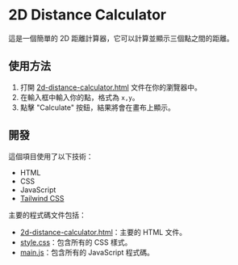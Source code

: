 # 2D Distance Calculator

這是一個簡單的 2D 距離計算器，它可以計算並顯示三個點之間的距離。

## 使用方法

1. 打開 [2d-distance-calculator.html](2d-distance-calculator/2d-distance-calculator.html) 文件在你的瀏覽器中。
2. 在輸入框中輸入你的點，格式為 `x,y`。
3. 點擊 "Calculate" 按鈕，結果將會在畫布上顯示。

## 開發

這個項目使用了以下技術：

- HTML
- CSS
- JavaScript
- [Tailwind CSS](https://tailwindcss.com/)

主要的程式碼文件包括：

- [2d-distance-calculator.html](2d-distance-calculator/2d-distance-calculator.html)：主要的 HTML 文件。
- [style.css](2d-distance-calculator/css/style.css)：包含所有的 CSS 樣式。
- [main.js](2d-distance-calculator/js/main.js)：包含所有的 JavaScript 程式碼。